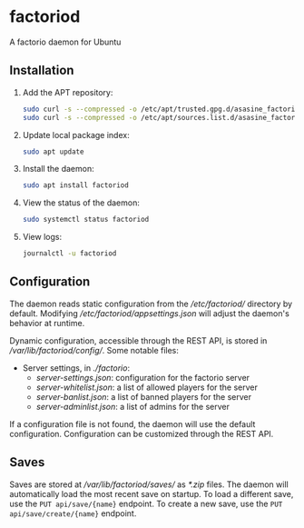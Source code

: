 # factoriod

A factorio daemon for Ubuntu

## Installation
1. Add the APT repository:
    ```bash
    sudo curl -s --compressed -o /etc/apt/trusted.gpg.d/asasine_factoriod.asc 'https://asasine.github.io/factoriod/KEY.asc'
    sudo curl -s --compressed -o /etc/apt/sources.list.d/asasine_factoriod.list https://asasine.github.io/factoriod/sources.list
    ```

1. Update local package index:
    ```bash
    sudo apt update
    ```

1. Install the daemon:
    ```bash
    sudo apt install factoriod
    ```

1. View the status of the daemon:
    ```bash
    sudo systemctl status factoriod
    ```

1. View logs:
    ```bash
    journalctl -u factoriod
    ```

## Configuration
The daemon reads static configuration from the _/etc/factoriod/_ directory by default. Modifying _/etc/factoriod/appsettings.json_ will adjust the daemon's behavior at runtime.

Dynamic configuration, accessible through the REST API, is stored in _/var/lib/factoriod/config/_. Some notable files:
- Server settings, in _./factorio_:
    - _server-settings.json_: configuration for the factorio server
    - _server-whitelist.json_: a list of allowed players for the server
    - _server-banlist.json_: a list of banned players for the server
    - _server-adminlist.json_: a list of admins for the server

If a configuration file is not found, the daemon will use the default configuration. Configuration can be customized through the REST API.

## Saves
Saves are stored at _/var/lib/factoriod/saves/_ as _*.zip_ files. The daemon will automatically load the most recent save on startup.
To load a different save, use the `PUT api/save/{name}` endpoint.
To create a new save, use the `PUT api/save/create/{name}` endpoint.

